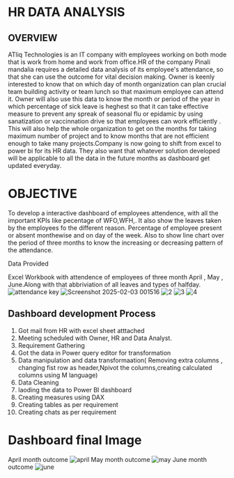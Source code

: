 # HR DATA ANALYSIS

## OVERVIEW

ATliq Technologies is an IT company with employees working on both mode that is work from home and work from office.HR of the company Pinali mandalia requires a detailed data analysis of its employee's attendance, so that she can use the outcome for vital decision making. 
Owner is keenly interested to know that on which day of month organization can plan crucial team building activity or team lunch so that maximum employee can attend it. Owner will also use this data to know the month or period of the year in which percentage of sick leave is heghest so that it can take effective measure to prevent any spreak of seasonal flu or epidamic by using sanatization or vaccinnation drive so that employees can work efficiently . 
This will also help the whole organization to get on the months for taking maximum number of project and to know months that are not efficient enough to take many projects.Company is now going to shift from excel to power bi for its HR data. They also want that whatever solution developed will be applicable to all the data in  the future months as dashboard get updated everyday.

# OBJECTIVE

To develop a interactive dashboard of employees attendence, with all the important KPIs like pecentage of WFO,WFH,. It also show the leaves taken by the employees fo the different reason. Percentage of employee present or absent monthewise and on day of the week. Also to show line chart over the period of three months to know the increasing or decreasing pattern of the attendance.

Data Provided

Excel Workbook with attendence of employees of three month April , May , June.Along with that abbriviation of all leaves and types of halfday.
![attendance key](https://github.com/user-attachments/assets/f04f7a1b-5659-4a56-9017-f25d37ecd5f5)
![Screenshot 2025-02-03 001516](https://github.com/user-attachments/assets/85dca319-eb97-454a-93dc-0bba9ccf479e)
![2](https://github.com/user-attachments/assets/450deef0-1dad-4128-add6-38503a9590db)
![3](https://github.com/user-attachments/assets/14a74a94-9d1d-4b93-9a00-01e7fb37d671)
![4](https://github.com/user-attachments/assets/5080178f-edb0-461f-96f6-e9a4160b174f)





## Dashboard development Process

1. Got mail from HR with excel sheet atttached
2. Meeting scheduled with Owner, HR and Data Analyst.
3. Requirement Gathering
4. Got the data in Power query editor for transformation
5. Data manipulation and data transformaation( Removing extra columns , changing fist row as header,Npivot the columns,creating calculated columns using M language)
6. Data Cleaning
7. laoding the data to Power BI dashboard
8. Creating measures using DAX
9. Creating tables as per requirement
10. Creating chats as per requirement

 # Dashboard final Image
 April month outcome
 ![april](https://github.com/user-attachments/assets/ebc318ef-344c-4140-a036-bd79469b709a)
 May month outcome
 ![may](https://github.com/user-attachments/assets/c6a1409f-5ac5-433f-abf8-6e96b765c029)
 June month outcome
 ![june](https://github.com/user-attachments/assets/56944012-c1a6-4af3-b830-5b8492e59a4e)



 
